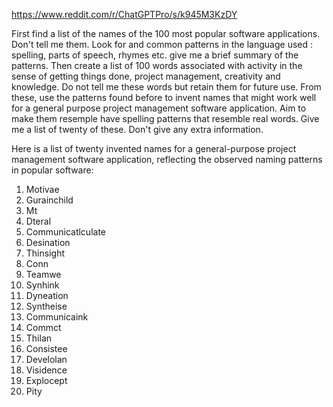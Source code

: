 https://www.reddit.com/r/ChatGPTPro/s/k945M3KzDY

First find a list of the names of the 100 most popular software applications. Don't tell me them. Look for and common patterns in the language used : spelling, parts of speech, rhymes etc. give me a brief summary of the patterns. 
Then create a list of 100 words associated with activity in the sense of getting things done, project management,  creativity and knowledge. Do not tell me these words but retain them for future use. From these, use the patterns found before to invent names that might work well for a general purpose project management software application. Aim to make them resemple have spelling patterns that resemble real words. Give me a list of twenty of these. Don't give any extra information.

Here is a list of twenty invented names for a general-purpose project management software application, reflecting the observed naming patterns in popular software:

1. Motivae
2. Gurainchild
3. Mt
4. Dteral
5. Communicatlculate
6. Desination
7. Thinsight
8. Conn
9. Teamwe
10. Synhink
11. Dyneation
12. Syntheise
13. Communicaink
14. Commct
15. Thilan
16. Consistee
17. Develolan
18. Visidence
19. Explocept
20. Pity